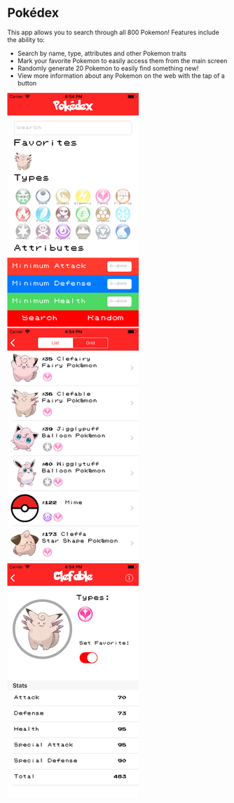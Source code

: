 # Pokédex

This app allows you to search through all 800 Pokemon! Features include the ability to:
* Search by name, type, attributes and other Pokemon traits
* Mark your favorite Pokemon to easily access them from the main screen
* Randomly generate 20 Pokemon to easily find something new!
* View more information about any Pokemon on the web with the tap of a button
<img src="mainView.png" width="300">
<img src="listView.png" width="300">
<img src="profileView.png" width="300">
